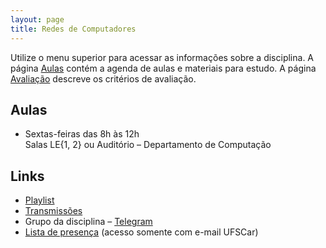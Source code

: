 ```yaml
---
layout: page
title: Redes de Computadores
---
```


Utilize o menu superior para acessar as informações sobre a disciplina. A página [Aulas](/aulas/) contém a agenda de aulas e materiais para estudo. A página [Avaliação](/avaliacao/) descreve os critérios de avaliação.


## Aulas

 * Sextas-feiras das 8h às 12h<br />Salas LE{1, 2} ou Auditório – Departamento de Computação

## Links

 * [Playlist](https://www.youtube.com/playlist?list=PLtQaN06AB3mJq8UoVOLABF_p-hsztUQ81)
 * [Transmissões](https://www.twitch.tv/thotypous)
 * Grupo da disciplina – [Telegram](https://t.me/+YGVQ98PrcD0yMzkx)
 * [Lista de presença]() (acesso somente com e-mail UFSCar)
